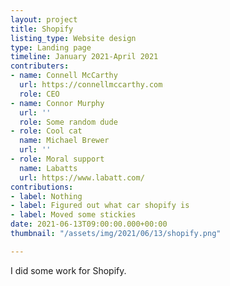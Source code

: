 ```yaml
---
layout: project
title: Shopify
listing_type: Website design
type: Landing page
timeline: January 2021-April 2021
contributers:
- name: Connell McCarthy
  url: https://connellmccarthy.com
  role: CEO
- name: Connor Murphy
  url: ''
  role: Some random dude
- role: Cool cat
  name: Michael Brewer
  url: ''
- role: Moral support
  name: Labatts
  url: https://www.labatt.com/
contributions:
- label: Nothing
- label: Figured out what car shopify is
- label: Moved some stickies
date: 2021-06-13T09:00:00.000+00:00
thumbnail: "/assets/img/2021/06/13/shopify.png"

---
```

I did some work for Shopify.